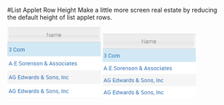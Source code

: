 #List Applet Row Height
Make a little more screen real estate by reducing the default height of list applet rows.

![](docimages/default-list-row-height.png) ![](docimages/custom-list-row-height.png)
